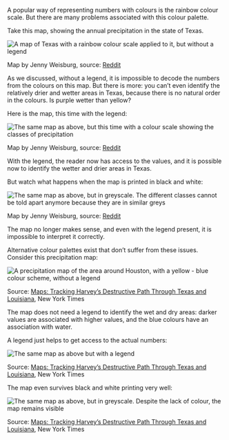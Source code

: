 A popular way of representing numbers with colours is the rainbow colour scale. But there are many problems associated with this colour palette.

Take this map, showing the annual precipitation in the state of Texas.

![A map of Texas with a rainbow colour scale applied to it, but without a legend](Colour%20use%20in%20data%20visualisation%20acd08b9e488e4cd9bd518e063a86f6b7/precipitation-map-nolegend.gif)

Map by Jenny Weisburg, source: [Reddit](https://www.reddit.com/r/MapPorn/comments/5a8qbh/precipitation_in_texas_898_x_713/) 

As we discussed, without a legend, it is impossible to decode the numbers from the colours on this map. But there is more: you can’t even identify the relatively drier and wetter areas in Texas, because there is no natural order in the colours. Is purple wetter than yellow?

Here is the map, this time with the legend:

![The same map as above, but this time with a colour scale showing the classes of precipitation](Colour%20use%20in%20data%20visualisation%20acd08b9e488e4cd9bd518e063a86f6b7/precipitation-map-legend.gif)

Map by Jenny Weisburg, source: [Reddit](https://www.reddit.com/r/MapPorn/comments/5a8qbh/precipitation_in_texas_898_x_713/) 

With the legend, the reader now has access to the values, and it is possible now to identify the wetter and drier areas in Texas.

But watch what happens when the map is printed in black and white:

![The same map as above, but in greyscale. The different classes cannot be told apart anymore because they are in similar greys](Colour%20use%20in%20data%20visualisation%20acd08b9e488e4cd9bd518e063a86f6b7/precipitation-map_bw.gif)

Map by Jenny Weisburg, source: [Reddit](https://www.reddit.com/r/MapPorn/comments/5a8qbh/precipitation_in_texas_898_x_713/) 

The map no longer makes sense, and even with the legend present, it is impossible to interpret it correctly.

Alternative colour palettes exist that don’t suffer from these issues. Consider this precipitation map:

![A precipitation map of the area around Houston, with a yellow - blue colour scheme, without a legend](Colour%20use%20in%20data%20visualisation%20acd08b9e488e4cd9bd518e063a86f6b7/rainmap_ny_nolegend.jpg)

Source: [Maps: Tracking Harvey’s Destructive Path Through Texas and Louisiana](https://www.nytimes.com/interactive/2017/08/24/us/hurricane-harvey-texas.html), New York Times

The map does not need a legend to identify the wet and dry areas: darker values are associated with higher values, and the blue colours have an association with water.

A legend just helps to get access to the actual numbers:

![The same map as above but with a legend](Colour%20use%20in%20data%20visualisation%20acd08b9e488e4cd9bd518e063a86f6b7/rainmap_nyt.png)

Source: [Maps: Tracking Harvey’s Destructive Path Through Texas and Louisiana](https://www.nytimes.com/interactive/2017/08/24/us/hurricane-harvey-texas.html), New York Times

The map even survives black and white printing very well:

![The same map as above, but in greyscale. Despite the lack of colour, the map remains visible](Colour%20use%20in%20data%20visualisation%20acd08b9e488e4cd9bd518e063a86f6b7/rainmap_nyt_bw.png)

Source: [Maps: Tracking Harvey’s Destructive Path Through Texas and Louisiana](https://www.nytimes.com/interactive/2017/08/24/us/hurricane-harvey-texas.html), New York Times